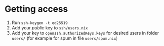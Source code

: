 # Getting access

1. Run ```ssh-keygen -t ed25519```
2. Add your *public* key to ```ssh/users.nix```
3. Add your key to ```openssh.authorizedKeys.keys``` for desired users in folder ```users/``` (for example for spum in file ```users/spum.nix```)
